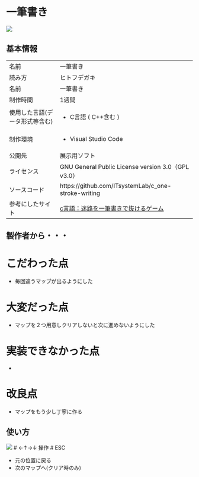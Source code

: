 # 一筆書き

<img width="auto" src="https://user-images.githubusercontent.com/87808547/194375621-df15925c-4418-4639-b4d5-90a15220239e.png">

## 基本情報

<table>
 <tbody>
   <tr>
       <td>名前</td>
       <td>一筆書き</td>
   </tr>
   <tr>
       <td>読み方</td>
       <td>ヒトフデガキ</td>
   </tr>
   <tr>
       <td>名前</td>
       <td>一筆書き</td>
   </tr>
   <tr>
       <td>制作時間</td>
       <td>1週間</td>
   </tr>
   <tr>
       <td>使用した言語(データ形式等含む)</td>
       <td>
         <ul>
           <li>C言語 ( C++含む )</li>
         </ul>
       </td>
   </tr>
   <tr>
       <td>制作環境</td>
       <td>
         <ul>
           <li>Visual Studio Code</li>
         </ul>
       </td>
   </tr>
   <tr>
       <td>公開先</td>
       <td>展示用ソフト</td>
   </tr>
   <tr>
       <td>ライセンス</td>
       <td>GNU General Public License version 3.0（GPL v3.0）</td>
   </tr>
   <tr>
       <td>ソースコード</td>
       <td>https://github.com/ITsystemLab/c_one-stroke-writing</td>
   </tr>
   <tr>
       <td>参考にしたサイト</td>
       <td><a href="https://dianxnao.com/c%e8%a8%80%e8%aa%9e%ef%bc%9a%e8%bf%b7%e8%b7%af%e3%82%92%e4%b8%80%e7%ad%86%e6%9b%b8%e3%81%8d%e3%81%a7%e6%8a%9c%e3%81%91%e3%82%8b%e3%82%b2%e3%83%bc%e3%83%a0/">c言語：迷路を一筆書きで抜けるゲーム</a></td>
   </tr>
 </tbody>
</table>

## 製作者から・・・

# こだわった点
<ul>
  <li>毎回違うマップが出るようにした</li>
</ul>

# 大変だった点
<ul>
  <li>マップを２つ用意しクリアしないと次に進めないようにした</li>
</ul>

# 実装できなかった点

<ul>
  <li></li>
</ul>

# 改良点
<ul>
  <li>マップをもう少し丁寧に作る</li>
</ul>

## 使い方

<img width="auto" src="https://user-images.githubusercontent.com/87808547/194375621-df15925c-4418-4639-b4d5-90a15220239e.png">
# ←↑→↓
操作
# ESC
<ul>
  <li>元の位置に戻る</li>
  <li>次のマップへ(クリア時のみ)</li>
</ul>
